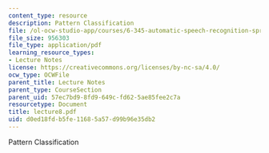```yaml
---
content_type: resource
description: Pattern Classification
file: /ol-ocw-studio-app/courses/6-345-automatic-speech-recognition-spring-2003/d0ed18fdb5fe11685a57d99b96e35db2_lecture8.pdf
file_size: 956303
file_type: application/pdf
learning_resource_types:
- Lecture Notes
license: https://creativecommons.org/licenses/by-nc-sa/4.0/
ocw_type: OCWFile
parent_title: Lecture Notes
parent_type: CourseSection
parent_uid: 57ec7bd9-8fd9-649c-fd62-5ae85fee2c7a
resourcetype: Document
title: lecture8.pdf
uid: d0ed18fd-b5fe-1168-5a57-d99b96e35db2
---
```

Pattern Classification